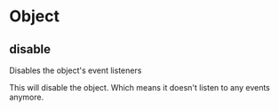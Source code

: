 # Object

## disable

Disables the object's event listeners

This will disable the object. Which means it doesn't listen to any events anymore.
